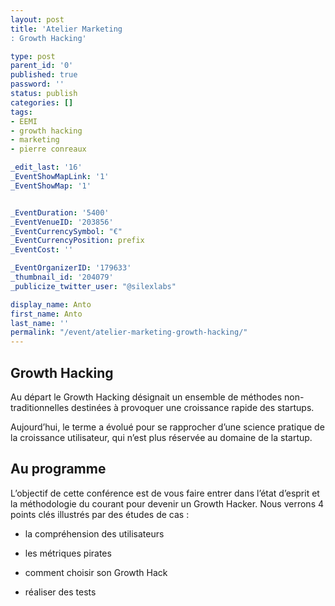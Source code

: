 ```yaml
---
layout: post
title: 'Atelier Marketing
: Growth Hacking'

type: post
parent_id: '0'
published: true
password: ''
status: publish
categories: []
tags:
- EEMI
- growth hacking
- marketing
- pierre conreaux

_edit_last: '16'
_EventShowMapLink: '1'
_EventShowMap: '1'


_EventDuration: '5400'
_EventVenueID: '203856'
_EventCurrencySymbol: "€"
_EventCurrencyPosition: prefix
_EventCost: ''

_EventOrganizerID: '179633'
_thumbnail_id: '204079'
_publicize_twitter_user: "@silexlabs"

display_name: Anto
first_name: Anto
last_name: ''
permalink: "/event/atelier-marketing-growth-hacking/"
---
```


**Growth Hacking**
------------------

Au départ le Growth Hacking désignait un ensemble de méthodes non-traditionnelles destinées à provoquer une croissance rapide des startups.

Aujourd’hui, le terme a évolué pour se rapprocher d’une science pratique de la croissance utilisateur, qui n’est plus réservée au domaine de la startup.

**Au programme**
----------------

L’objectif de cette conférence est de vous faire entrer dans l’état d’esprit et la méthodologie du courant pour devenir un Growth Hacker. Nous verrons 4 points clés illustrés par des études de cas
: 
- la compréhension des utilisateurs

- les métriques pirates

- comment choisir son Growth Hack

- réaliser des tests